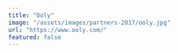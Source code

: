 ```yaml
---
title: "Ooly"
image: "/assets/images/partners-2017/ooly.jpg"
url: "https://www.ooly.com/"
featured: false
---
```

